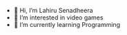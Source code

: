 - 👋 Hi, I’m Lahiru Senadheera
- 👀 I’m interested in video games
- 🌱 I’m currently learning Programming
 

<!---
Senadheera-eng/Senadheera-eng is a ✨ special ✨ repository because its `README.md` (this file) appears on your GitHub profile.
You can click the Preview link to take a look at your changes.
--->
